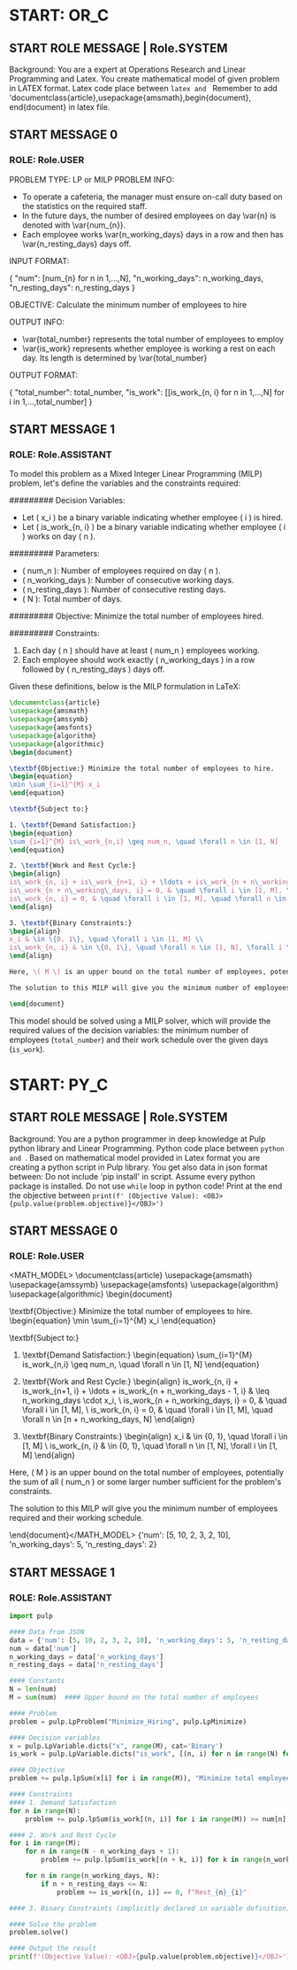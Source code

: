# START: OR_C 
## START ROLE MESSAGE | Role.SYSTEM 
Background: You are a expert at Operations Research and Linear Programming and Latex. You create mathematical model of given problem in LATEX format. Latex code place between ```latex and ``` Remember to add 'documentclass{article},usepackage{amsmath},begin{document}, end{document} in latex file. 
## START MESSAGE 0 
### ROLE: Role.USER
<DESCRIPTION>
PROBLEM TYPE: LP or MILP
PROBLEM INFO:

- To operate a cafeteria, the manager must ensure on-call duty based on the statistics on the required staff. 
- In the future days, the number of desired employees on day \var{n} is denoted with \var{num_{n}}.
- Each employee works \var{n_working_days} days in a row and then has \var{n_resting_days} days off.

INPUT FORMAT:

{
	"num": [num_{n} for n in 1,...,N],
	"n_working_days": n_working_days,
	"n_resting_days": n_resting_days
}


OBJECTIVE: Calculate the minimum number of employees to hire

OUTPUT INFO:

- \var{total_number} represents the total number of employees to employ
- \var{is_work} represents whether employee is working a rest on each day. Its length is determined by \var{total_number}

OUTPUT FORMAT:

{
	"total_number": total_number,
	"is_work": [[is_work_{n, i} for n in 1,...,N] for i in 1,...,total_number]
}
</DESCRIPTION>


## START MESSAGE 1 
### ROLE: Role.ASSISTANT
To model this problem as a Mixed Integer Linear Programming (MILP) problem, let's define the variables and the constraints required:

######### Decision Variables:
- Let \( x_i \) be a binary variable indicating whether employee \( i \) is hired. 
- Let \( is\_work_{n, i} \) be a binary variable indicating whether employee \( i \) works on day \( n \).

######### Parameters:
- \( num_n \): Number of employees required on day \( n \).
- \( n\_working\_days \): Number of consecutive working days.
- \( n\_resting\_days \): Number of consecutive resting days.
- \( N \): Total number of days.

######### Objective:
Minimize the total number of employees hired.

######### Constraints:
1. Each day \( n \) should have at least \( num_n \) employees working.
2. Each employee should work exactly \( n\_working\_days \) in a row followed by \( n\_resting\_days \) days off. 

Given these definitions, below is the MILP formulation in LaTeX:

```latex
\documentclass{article}
\usepackage{amsmath}
\usepackage{amssymb}
\usepackage{amsfonts}
\usepackage{algorithm}
\usepackage{algorithmic}
\begin{document}

\textbf{Objective:} Minimize the total number of employees to hire.
\begin{equation}
\min \sum_{i=1}^{M} x_i
\end{equation}

\textbf{Subject to:}

1. \textbf{Demand Satisfaction:}
\begin{equation}
\sum_{i=1}^{M} is\_work_{n,i} \geq num_n, \quad \forall n \in [1, N]
\end{equation}

2. \textbf{Work and Rest Cycle:} 
\begin{align}
is\_work_{n, i} + is\_work_{n+1, i} + \ldots + is\_work_{n + n\_working\_days - 1, i} & \leq n\_working\_days \cdot x_i, \\
is\_work_{n + n\_working\_days, i} = 0, & \quad \forall i \in [1, M], \\
is\_work_{n, i} = 0, & \quad \forall i \in [1, M], \quad \forall n \in [n + n\_working\_days, N]
\end{align}

3. \textbf{Binary Constraints:}
\begin{align}
x_i & \in \{0, 1\}, \quad \forall i \in [1, M] \\
is\_work_{n, i} & \in \{0, 1\}, \quad \forall n \in [1, N], \forall i \in [1, M]
\end{align}

Here, \( M \) is an upper bound on the total number of employees, potentially the sum of all \( num_n \) or some larger number sufficient for the problem's constraints.

The solution to this MILP will give you the minimum number of employees required and their working schedule.

\end{document}
```

This model should be solved using a MILP solver, which will provide the required values of the decision variables: the minimum number of employees (`total_number`) and their work schedule over the given days (`is_work`).

# START: PY_C 
## START ROLE MESSAGE | Role.SYSTEM 
Background: You are a python programmer in deep knowledge at Pulp python library and Linear Programming. Python code place between ```python and ```. Based on mathematical model provided in Latex format you are creating a python script in Pulp library. You get also data in json format between: <DATA></DATA> Do not include 'pip install' in script. Assume every python package is installed. Do not use `while` loop in python code! Print at the end the objective between <OBJ></OBJ> `print(f' (Objective Value): <OBJ>{pulp.value(problem.objective)}</OBJ>')` 
## START MESSAGE 0 
### ROLE: Role.USER
<MATH_MODEL>
\documentclass{article}
\usepackage{amsmath}
\usepackage{amssymb}
\usepackage{amsfonts}
\usepackage{algorithm}
\usepackage{algorithmic}
\begin{document}

\textbf{Objective:} Minimize the total number of employees to hire.
\begin{equation}
\min \sum_{i=1}^{M} x_i
\end{equation}

\textbf{Subject to:}

1. \textbf{Demand Satisfaction:}
\begin{equation}
\sum_{i=1}^{M} is\_work_{n,i} \geq num_n, \quad \forall n \in [1, N]
\end{equation}

2. \textbf{Work and Rest Cycle:} 
\begin{align}
is\_work_{n, i} + is\_work_{n+1, i} + \ldots + is\_work_{n + n\_working\_days - 1, i} & \leq n\_working\_days \cdot x_i, \\
is\_work_{n + n\_working\_days, i} = 0, & \quad \forall i \in [1, M], \\
is\_work_{n, i} = 0, & \quad \forall i \in [1, M], \quad \forall n \in [n + n\_working\_days, N]
\end{align}

3. \textbf{Binary Constraints:}
\begin{align}
x_i & \in \{0, 1\}, \quad \forall i \in [1, M] \\
is\_work_{n, i} & \in \{0, 1\}, \quad \forall n \in [1, N], \forall i \in [1, M]
\end{align}

Here, \( M \) is an upper bound on the total number of employees, potentially the sum of all \( num_n \) or some larger number sufficient for the problem's constraints.

The solution to this MILP will give you the minimum number of employees required and their working schedule.

\end{document}</MATH_MODEL>
<DATA>
{'num': [5, 10, 2, 3, 2, 10], 'n_working_days': 5, 'n_resting_days': 2}</DATA>


## START MESSAGE 1 
### ROLE: Role.ASSISTANT
```python
import pulp

#### Data from JSON
data = {'num': [5, 10, 2, 3, 2, 10], 'n_working_days': 5, 'n_resting_days': 2}
num = data['num']
n_working_days = data['n_working_days']
n_resting_days = data['n_resting_days']

#### Constants
N = len(num)
M = sum(num)  #### Upper bound on the total number of employees

#### Problem
problem = pulp.LpProblem("Minimize_Hiring", pulp.LpMinimize)

#### Decision variables
x = pulp.LpVariable.dicts("x", range(M), cat='Binary')
is_work = pulp.LpVariable.dicts("is_work", [(n, i) for n in range(N) for i in range(M)], cat='Binary')

#### Objective
problem += pulp.lpSum(x[i] for i in range(M)), "Minimize total employees"

#### Constraints
#### 1. Demand Satisfaction
for n in range(N):
    problem += pulp.lpSum(is_work[(n, i)] for i in range(M)) >= num[n], f"Demand_satisfaction_{n}"

#### 2. Work and Rest Cycle
for i in range(M):
    for n in range(N - n_working_days + 1):
        problem += pulp.lpSum(is_work[(n + k, i)] for k in range(n_working_days)) <= n_working_days * x[i], f"Work_cycle_{n}_{i}"

    for n in range(n_working_days, N):
        if n + n_resting_days <= N:
            problem += is_work[(n, i)] == 0, f"Rest_{n}_{i}"

#### 3. Binary Constraints (implicitly declared in variable definition)

#### Solve the problem
problem.solve()

#### Output the result
print(f'(Objective Value): <OBJ>{pulp.value(problem.objective)}</OBJ>')
```


